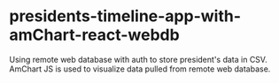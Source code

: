 # presidents-timeline-app-with-amChart-react-webdb

Using remote web database with auth to store president's data in CSV. AmChart JS is used to visualize data pulled from remote web database. 
